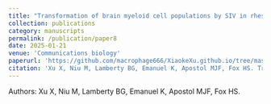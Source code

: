 ```yaml
---
title: "Transformation of brain myeloid cell populations by SIV in rhesus macaques revealed by multiomics"
collection: publications
category: manuscripts
permalink: /publication/paper8
date: 2025-01-21
venue: 'Communications biology'
paperurl: 'https://github.com/macrophage666/XiaokeXu.github.io/tree/master/files/paper8.pdf'
citation: 'Xu X, Niu M, Lamberty BG, Emanuel K, Apostol MJF, Fox HS. Transformation of brain myeloid cell populations by SIV in rhesus macaques revealed by multiomics. &quot;Transformation of brain myeloid cell populations by SIV in rhesus macaques revealed by multiomics.&quot; <i>Commun Biol</i>. 2025 Jan 21;8(1):100. doi: 10.1038/s42003-024-07443-4. PMID: 39838075; PMCID: PMC11751027.'
---
```


Authors: Xu X, Niu M, Lamberty BG, Emanuel K, Apostol MJF, Fox HS.